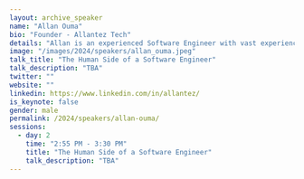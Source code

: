 ```yaml
---
layout: archive_speaker
name: "Allan Ouma"
bio: "Founder - Allantez Tech"
details: "Allan is an experienced Software Engineer with vast experience in various industries including banking, healthcare, construction, and manufacturing. I can develop systems in multiple languages and platforms like VB.Net, C#, PHP, Python, Ruby and Java. I am running a consultancy company, Allantez Tech, which provides consultancy services for organizations based on their requirements from software to hardware solutions. Away from the IT space, I am passionate about how we handle our mental health away from the keyboard and screens, and also a volunteer in training young rugby players in the community. I also volunteer in small charities where I coach IT skills to enable young minds with tech skills. I also participate in environmental projects in schools in Western Kenya through a community organization we started with other like-minded individuals."
image: "/images/2024/speakers/allan_ouma.jpeg"
talk_title: "The Human Side of a Software Engineer"
talk_description: "TBA"
twitter: ""
website: ""
linkedin: https://www.linkedin.com/in/allantez/
is_keynote: false
gender: male
permalink: /2024/speakers/allan-ouma/
sessions:
  - day: 2
    time: "2:55 PM - 3:30 PM"
    title: "The Human Side of a Software Engineer"
    talk_description: "TBA"
---
```

